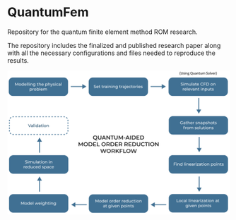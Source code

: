# QuantumFem
Repository for the quantum finite element method ROM research.

The repository includes the finalized and published research paper along with all the necessary configurations and files needed to reproduce the results.

![research](assets/imgs/QFEM_Workflow.png?raw=true "Proposed algorithm")
